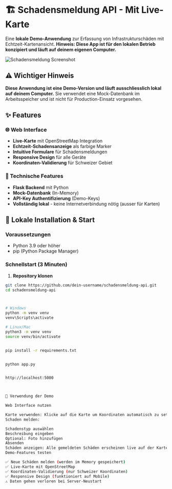 # 🏗️ Schadensmeldung API - Mit Live-Karte

Eine **lokale Demo-Anwendung** zur Erfassung von Infrastrukturschäden mit Echtzeit-Kartenansicht. 
**Hinweis: Diese App ist für den lokalen Betrieb konzipiert und läuft auf deinem eigenen Computer.**

![Schadensmeldung Screenshot](https://via.placeholder.com/800x400/3498db/ffffff?text=Schadensmeldung+Demo+App)

## ⚠️ Wichtiger Hinweis

**Diese Anwendung ist eine Demo-Version und läuft ausschliesslich lokal auf deinem Computer.** 
Sie verwendet eine Mock-Datenbank im Arbeitsspeicher und ist nicht für Production-Einsatz vorgesehen.

## ✨ Features

### 🌐 Web Interface
- **Live-Karte** mit OpenStreetMap Integration
- **Echtzeit-Schadensanzeige** als farbige Marker
- **Intuitive Formulare** für Schadensmeldungen
- **Responsive Design** für alle Geräte
- **Koordinaten-Validierung** für Schweizer Gebiet

### 🔧 Technische Features
- **Flask Backend** mit Python
- **Mock-Datenbank** (In-Memory)
- **API-Key Authentifizierung** (Demo-Keys)
- **Vollständig lokal** - keine Internetverbindung nötig (ausser für Karten)

## 🚀 Lokale Installation & Start

### Voraussetzungen
- Python 3.9 oder höher
- pip (Python Package Manager)

### Schnellstart (3 Minuten)

1. **Repository klonen**
```bash
git clone https://github.com/dein-username/schadensmeldung-api.git
cd schadensmeldung-api



# Windows
python -m venv venv
venv\Scripts\activate

# Linux/Mac
python3 -m venv venv
source venv/bin/activate


pip install -r requirements.txt


python app.py


http://localhost:5000



🎯 Verwendung der Demo

Web Interface nutzen

Karte verwenden: Klicke auf die Karte um Koordinaten automatisch zu setzen
Schaden melden:

Schadenstyp auswählen
Beschreibung eingeben
Optional: Foto hinzufügen
Absenden
Schäden anzeigen: Alle gemeldeten Schäden erscheinen live auf der Karte
Demo-Features testen

✅ Neue Schäden melden (werden im Memory gespeichert)
✅ Live-Karte mit OpenStreetMap
✅ Koordinaten-Validierung (nur Schweizer Koordinaten)
✅ Responsive Design (funktioniert auf Mobile)
⚠️ Daten gehen verloren bei Server-Neustart
